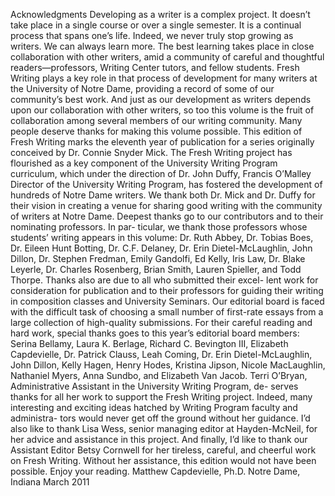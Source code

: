 Acknowledgments
Developing as a writer is a complex project. It doesn’t take place in a single course or over a single semester. It is a continual process that spans one’s life. Indeed, we never truly stop growing as writers. We can always learn more. The best learning takes place in close collaboration with other writers, amid a community of careful and thoughtful readers—professors, Writing Center tutors, and fellow students. Fresh Writing plays a key role in that process of development for many writers at the University of Notre Dame, providing a record of some of our community’s best work. And just as our development as writers depends upon our collaboration with other writers, so too this volume is the fruit of collaboration among several members of our writing community. Many people deserve thanks for making this volume possible.
This edition of Fresh Writing marks the eleventh year of publication for a series originally conceived by Dr. Connie Snyder Mick. The Fresh Writing project has flourished as a key component of the University Writing Program curriculum, which under the direction of Dr. John Duffy, Francis O’Malley Director of the University Writing Program, has fostered the development of hundreds of Notre Dame writers. We thank both Dr. Mick and Dr. Duffy for their vision in creating a venue for sharing good writing with the community of writers at Notre Dame.
Deepest thanks go to our contributors and to their nominating professors. In par- ticular, we thank those professors whose students’ writing appears in this volume: Dr. Ruth Abbey, Dr. Tobias Boes, Dr. Eileen Hunt Botting, Dr. C.F. Delaney, Dr. Erin Dietel-McLaughlin, John Dillon, Dr. Stephen Fredman, Emily Gandolfi, Ed Kelly, Iris Law, Dr. Blake Leyerle, Dr. Charles Rosenberg, Brian Smith, Lauren Spieller, and Todd Thorpe. Thanks also are due to all who submitted their excel- lent work for consideration for publication and to their professors for guiding their writing in composition classes and University Seminars.
Our editorial board is faced with the difficult task of choosing a small number of first-rate essays from a large collection of high-quality submissions. For their careful reading and hard work, special thanks goes to this year’s editorial board members: Serina Bellamy, Laura K. Berlage, Richard C. Bevington III, Elizabeth Capdevielle, Dr. Patrick Clauss, Leah Coming, Dr. Erin Dietel-McLaughlin, John Dillon, Kelly Hagen, Henry Hodes, Kristina Jipson, Nicole MacLaughlin, Nathaniel Myers, Anna Sundbo, and Elizabeth Van Jacob.
Terri O’Bryan, Administrative Assistant in the University Writing Program, de- serves thanks for all her work to support the Fresh Writing project. Indeed, many interesting and exciting ideas hatched by Writing Program faculty and administra- tors would never get off the ground without her guidance.
I’d also like to thank Lisa Wess, senior managing editor at Hayden-McNeil, for her advice and assistance in this project.
And finally, I’d like to thank our Assistant Editor Betsy Cornwell for her tireless, careful, and cheerful work on Fresh Writing. Without her assistance, this edition would not have been possible.
Enjoy your reading.
Matthew Capdevielle, Ph.D. Notre Dame, Indiana March 2011
